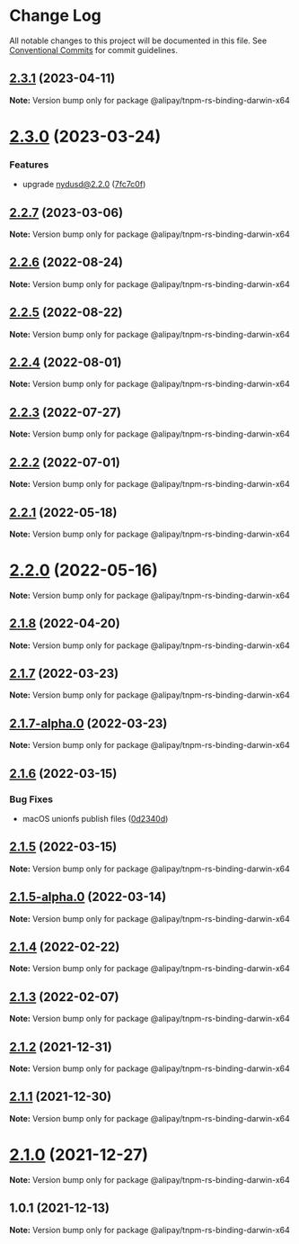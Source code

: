 # Change Log

All notable changes to this project will be documented in this file.
See [Conventional Commits](https://conventionalcommits.org) for commit guidelines.

## [2.3.1](https://code.alipay.com/tnpm/tnpm/compare/@alipay/tnpm-rs-binding-darwin-x64@2.3.0...@alipay/tnpm-rs-binding-darwin-x64@2.3.1) (2023-04-11)

**Note:** Version bump only for package @alipay/tnpm-rs-binding-darwin-x64





# [2.3.0](https://code.alipay.com/tnpm/tnpm/compare/@alipay/tnpm-rs-binding-darwin-x64@2.2.7...@alipay/tnpm-rs-binding-darwin-x64@2.3.0) (2023-03-24)


### Features

* upgrade nydusd@2.2.0 ([7fc7c0f](https://code.alipay.com/tnpm/tnpm/commits/7fc7c0f1b91f3837b154e52e73f463efabeb37e4))





## [2.2.7](https://code.alipay.com/tnpm/tnpm/compare/@alipay/tnpm-rs-binding-darwin-x64@2.2.6...@alipay/tnpm-rs-binding-darwin-x64@2.2.7) (2023-03-06)

**Note:** Version bump only for package @alipay/tnpm-rs-binding-darwin-x64





## [2.2.6](https://code.alipay.com/tnpm/tnpm/compare/@alipay/tnpm-rs-binding-darwin-x64@2.2.4...@alipay/tnpm-rs-binding-darwin-x64@2.2.6) (2022-08-24)

**Note:** Version bump only for package @alipay/tnpm-rs-binding-darwin-x64





## [2.2.5](https://code.alipay.com/tnpm/tnpm/compare/@alipay/tnpm-rs-binding-darwin-x64@2.2.4...@alipay/tnpm-rs-binding-darwin-x64@2.2.5) (2022-08-22)

**Note:** Version bump only for package @alipay/tnpm-rs-binding-darwin-x64





## [2.2.4](https://code.alipay.com/tnpm/tnpm/compare/@alipay/tnpm-rs-binding-darwin-x64@2.2.3...@alipay/tnpm-rs-binding-darwin-x64@2.2.4) (2022-08-01)

**Note:** Version bump only for package @alipay/tnpm-rs-binding-darwin-x64





## [2.2.3](https://code.alipay.com/tnpm/tnpm/compare/@alipay/tnpm-rs-binding-darwin-x64@2.2.2...@alipay/tnpm-rs-binding-darwin-x64@2.2.3) (2022-07-27)

**Note:** Version bump only for package @alipay/tnpm-rs-binding-darwin-x64





## [2.2.2](https://code.alipay.com/tnpm/tnpm/compare/@alipay/tnpm-rs-binding-darwin-x64@2.2.1...@alipay/tnpm-rs-binding-darwin-x64@2.2.2) (2022-07-01)

**Note:** Version bump only for package @alipay/tnpm-rs-binding-darwin-x64





## [2.2.1](https://code.alipay.com/tnpm/tnpm/compare/@alipay/tnpm-rs-binding-darwin-x64@2.2.0...@alipay/tnpm-rs-binding-darwin-x64@2.2.1) (2022-05-18)

**Note:** Version bump only for package @alipay/tnpm-rs-binding-darwin-x64





# [2.2.0](https://code.alipay.com/tnpm/tnpm/compare/@alipay/tnpm-rs-binding-darwin-x64@2.2.0-alpha.0...@alipay/tnpm-rs-binding-darwin-x64@2.2.0) (2022-05-16)

**Note:** Version bump only for package @alipay/tnpm-rs-binding-darwin-x64





## [2.1.8](https://code.alipay.com/tnpm/tnpm/compare/@alipay/tnpm-rs-binding-darwin-x64@2.1.8-alpha.6...@alipay/tnpm-rs-binding-darwin-x64@2.1.8) (2022-04-20)

**Note:** Version bump only for package @alipay/tnpm-rs-binding-darwin-x64





## [2.1.7](https://code.alipay.com/tnpm/tnpm/compare/@alipay/tnpm-rs-binding-darwin-x64@2.1.7-alpha.0...@alipay/tnpm-rs-binding-darwin-x64@2.1.7) (2022-03-23)

**Note:** Version bump only for package @alipay/tnpm-rs-binding-darwin-x64





## [2.1.7-alpha.0](https://code.alipay.com/tnpm/tnpm/compare/@alipay/tnpm-rs-binding-darwin-x64@2.1.6...@alipay/tnpm-rs-binding-darwin-x64@2.1.7-alpha.0) (2022-03-23)

**Note:** Version bump only for package @alipay/tnpm-rs-binding-darwin-x64





## [2.1.6](https://code.alipay.com/tnpm/tnpm/compare/@alipay/tnpm-rs-binding-darwin-x64@2.1.5...@alipay/tnpm-rs-binding-darwin-x64@2.1.6) (2022-03-15)


### Bug Fixes

* macOS unionfs publish files ([0d2340d](https://code.alipay.com/tnpm/tnpm/commits/0d2340d9f09396622999c67319d6d92cd9d3f53b))





## [2.1.5](https://code.alipay.com/tnpm/tnpm/compare/@alipay/tnpm-rs-binding-darwin-x64@2.1.5-alpha.0...@alipay/tnpm-rs-binding-darwin-x64@2.1.5) (2022-03-15)

**Note:** Version bump only for package @alipay/tnpm-rs-binding-darwin-x64





## [2.1.5-alpha.0](https://code.alipay.com/tnpm/tnpm/compare/@alipay/tnpm-rs-binding-darwin-x64@2.1.4...@alipay/tnpm-rs-binding-darwin-x64@2.1.5-alpha.0) (2022-03-14)

**Note:** Version bump only for package @alipay/tnpm-rs-binding-darwin-x64





## [2.1.4](https://code.alipay.com/tnpm/tnpm/compare/@alipay/tnpm-rs-binding-darwin-x64@2.1.2...@alipay/tnpm-rs-binding-darwin-x64@2.1.4) (2022-02-22)

**Note:** Version bump only for package @alipay/tnpm-rs-binding-darwin-x64





## [2.1.3](https://code.alipay.com/tnpm/tnpm/compare/@alipay/tnpm-rs-binding-darwin-x64@2.1.2...@alipay/tnpm-rs-binding-darwin-x64@2.1.3) (2022-02-07)

**Note:** Version bump only for package @alipay/tnpm-rs-binding-darwin-x64





## [2.1.2](https://code.alipay.com/tnpm/tnpm/compare/@alipay/tnpm-rs-binding-darwin-x64@2.1.1...@alipay/tnpm-rs-binding-darwin-x64@2.1.2) (2021-12-31)

**Note:** Version bump only for package @alipay/tnpm-rs-binding-darwin-x64





## [2.1.1](https://code.alipay.com/tnpm/tnpm/compare/@alipay/tnpm-rs-binding-darwin-x64@2.1.0...@alipay/tnpm-rs-binding-darwin-x64@2.1.1) (2021-12-30)

**Note:** Version bump only for package @alipay/tnpm-rs-binding-darwin-x64





# [2.1.0](https://code.alipay.com/tnpm/tnpm/compare/@alipay/tnpm-rs-binding-darwin-x64@2.0.1-alpha.0...@alipay/tnpm-rs-binding-darwin-x64@2.1.0) (2021-12-27)

**Note:** Version bump only for package @alipay/tnpm-rs-binding-darwin-x64





## 1.0.1 (2021-12-13)

**Note:** Version bump only for package @alipay/tnpm-rs-binding-darwin-x64
